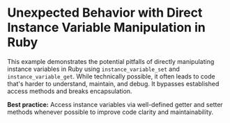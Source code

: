 # Unexpected Behavior with Direct Instance Variable Manipulation in Ruby

This example demonstrates the potential pitfalls of directly manipulating instance variables in Ruby using `instance_variable_set` and `instance_variable_get`.  While technically possible, it often leads to code that's harder to understand, maintain, and debug.  It bypasses established access methods and breaks encapsulation. 

**Best practice:** Access instance variables via well-defined getter and setter methods whenever possible to improve code clarity and maintainability.
